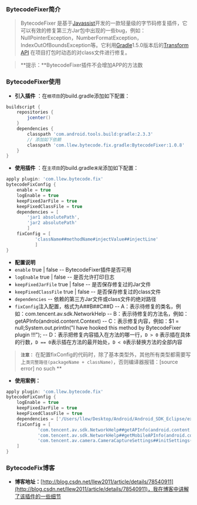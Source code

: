 ### BytecodeFixer简介
> BytecodeFixer 是基于[Javassist](http://jboss-javassist.github.io/javassist/)开发的一款轻量级的字节码修复插件，它可以有效的修复第三方Jar包中出现的一些bug，例如：NullPointerException，NumberFormatException，IndexOutOfBoundsException等。它利用[Gradle](http://tools.android.com/tech-docs/new-build-system/transform-api)1.5.0版本后的[Transform API](http://google.github.io/android-gradle-dsl/javadoc/) 在项目打包时动态的对class文件进行修复。

> **提示：**BytecodeFixer插件不会增加APP的方法数

### BytecodeFixer使用
- **引入插件** ：在`根项目`的build.gradle添加如下配置：
```gradle
buildscript {
    repositories {
        jcenter()
    }
    dependencies {
        classpath 'com.android.tools.build:gradle:2.3.3'
        // 添加如下依赖
        classpath 'com.llew.bytecode.fix.gradle:BytecodeFixer:1.0.8'
    }
}
```
- **使用插件** ：在`主项目`的build.gradle`末尾`添加如下配置：
```gradle
apply plugin: 'com.llew.bytecode.fix'
bytecodeFixConfig {
    enable = true
    logEnable = true
    keepFixedJarFile = true
    keepFixedClassFile = true
    dependencies = [
	    'jar1 absolutePath',
	    'jar2 absolutePath'
	    ]
    fixConfig = [
           'className##methodName#injectValue##injectLine'
           ]
}
```
- **配置说明**
 - `enable`  true | false
  -- BytecodeFixer插件是否可用
 - `logEnable`  true | false
 -- 是否允许打印日志
 - `keepFixedJarFile` true | false
 -- 是否保存修复过的Jar文件
 - `keepFixedClassFile` true | false
 -- 是否保存修复过的class文件
 - `dependencies`
 -- 依赖的第三方Jar文件或class文件的绝对路径
 - `fixConfig`注入配置，格式为A##B##C##D
    -- A：表示待修复的类名，例如：com.tencent.av.sdk.NetworkHelp
    -- B：表示待修复的方法名，例如：getAPInfo(android.content.Context)
    -- C：表示修复内容，例如：$1 = null;System.out.println("I have hooked this method by BytecodeFixer plugin !!!");
    -- D：表示把修复内容插入在方法的哪一行，`D > 0` 表示插在具体的行数，`D == 0`表示插在方法的最开始处，`D < 0`表示替换方法的全部内容

 >**`注意：`** 在配置fixConfig的代码时，除了基本类型外，其他所有类型都需要写上`类完整路径(packageName + className)`，否则编译器报错：\[source error\] no such **

- **使用案例：**
```gradle
apply plugin: 'com.llew.bytecode.fix'
bytecodeFixConfig {
    logEnable = true
    keepFixedJarFile = true
    keepFixedClassFile = true
    dependencies = ['/Users/llew/Desktop/Android/Android_SDK_Eclipse/extras/android/support/v4/android-support-v4.jar']
    fixConfig = [
            'com.tencent.av.sdk.NetworkHelp##getAPInfo(android.content.Context)##$1 = null;System.out.println("I have hooked this method by BytecodeFixer plugin !!!");##0',
            'com.tencent.av.sdk.NetworkHelp##getMobileAPInfo(android.content.Context,int)##if(Boolean.TRUE.booleanValue()){$1 = null;System.out.println("i have hooked this method by BytecodeFixer !!!");}return new com.tencent.av.sdk.NetworkHelp.APInfo();##-1',
            'com.tencent.av.camera.CameraCaptureSettings##initSettings()##{}##0'
    ]
}
```
### BytecodeFix博客
- **博客地址：**[http://blog.csdn.net/llew2011/article/details/78540911](http://blog.csdn.net/llew2011/article/details/78540911)，我在博客中讲解了该插件的一些细节